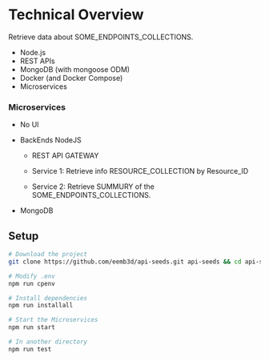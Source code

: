 # Technical Overview

Retrieve data about SOME_ENDPOINTS_COLLECTIONS.

- Node.js
- REST APIs
- MongoDB (with mongoose ODM)
- Docker (and Docker Compose)
- Microservices

### Microservices

- No UI

- BackEnds NodeJS

  - REST API GATEWAY

  - Service 1: Retrieve info RESOURCE_COLLECTION by Resource_ID

  - Service 2: Retrieve SUMMURY of the SOME_ENDPOINTS_COLLECTIONS.

- MongoDB

## Setup

```sh
# Download the project
git clone https://github.com/eemb3d/api-seeds.git api-seeds && cd api-seeds/API-GATEWAY-SEEDS/REST-API-SEED

# Modify .env
npm run cpenv

# Install dependencies
npm run installall

# Start the Microservices
npm run start

# In another directory
npm run test

```
